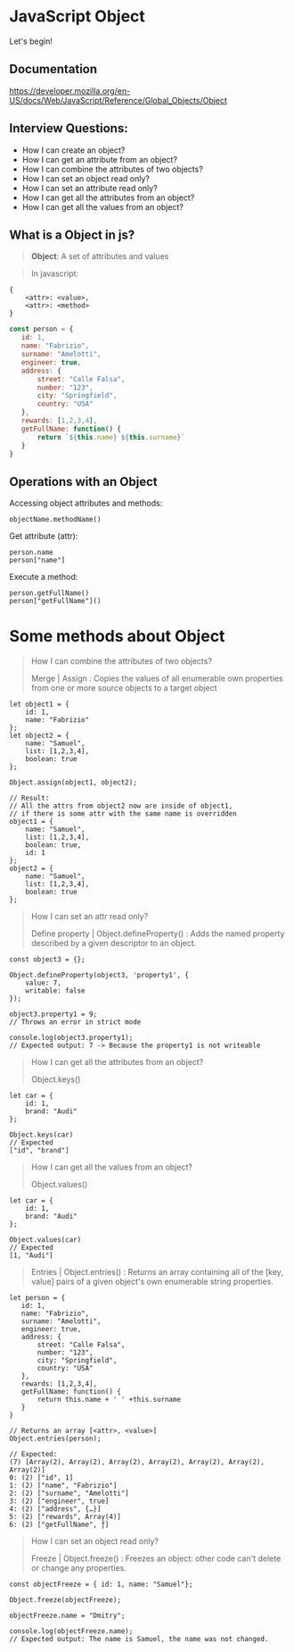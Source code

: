 # JavaScript Object
Let's begin!

## Documentation
https://developer.mozilla.org/en-US/docs/Web/JavaScript/Reference/Global_Objects/Object

## Interview Questions:
* How I can create an object?
* How I can get an attribute from an object?
* How I can combine the attributes of two objects?
* How I can set an object read only?
* How I can set an attribute read only?
* How I can get all the attributes from an object?
* How I can get all the values from an object?

## What is a Object in js?
> **Object**: A set of attributes and values

> In javascript:
```
{
    <attr>: <value>,
    <attr>: <method>
}
``` 
```javascript
const person = {
   id: 1,
   name: "Fabrizio",
   surname: "Amelotti",
   engineer: true,
   address: {
       street: "Calle Falsa",
       number: "123",
       city: "Springfield",
       country: "USA"
   },
   rewards: [1,2,3,4],
   getFullName: function() {
       return `${this.name} ${this.surname}`
   }
}
``` 

## Operations with an Object
Accessing object attributes and methods:
```
objectName.methodName()
```

Get attribute (attr):
```
person.name
person["name"]
```

Execute a method:
```
person.getFullName()
person["getFullName"]()
```

# Some methods about Object
> How I can combine the attributes of two objects?
>
> Merge | Assign : Copies the values of all enumerable own properties from one or more source objects to a target object
```
let object1 = {
    id: 1,
    name: "Fabrizio"
};
let object2 = {
    name: "Samuel",
    list: [1,2,3,4],
    boolean: true
};

Object.assign(object1, object2);

// Result:
// All the attrs from object2 now are inside of object1, 
// if there is some attr with the same name is overridden
object1 = {
    name: "Samuel",
    list: [1,2,3,4],
    boolean: true,
    id: 1
};
object2 = {
    name: "Samuel",
    list: [1,2,3,4],
    boolean: true
};
```
> How I can set an attr read only?
>
> Define property | Object.defineProperty() : Adds the named property described by a given descriptor to an object.
```
const object3 = {};

Object.defineProperty(object3, 'property1', {
    value: 7,
    writable: false
});

object3.property1 = 9;
// Throws an error in strict mode

console.log(object3.property1);
// Expected output: 7 -> Because the property1 is not writeable
 ```
> How I can get all the attributes from an object?
>
> Object.keys()
```
let car = {
    id: 1,
    brand: "Audi"
};

Object.keys(car)
// Expected 
["id", "brand"]
```

> How I can get all the values from an object?
>
> Object.values()
```
let car = {
    id: 1,
    brand: "Audi"
};

Object.values(car)
// Expected 
[1, "Audi"]
```

> Entries | Object.entries() : Returns an array containing all of the [key, value] pairs of a given object's own enumerable string properties.
```
let person = {
   id: 1,
   name: "Fabrizio",
   surname: "Amelotti",
   engineer: true,
   address: {
       street: "Calle Falsa",
       number: "123",
       city: "Springfield",
       country: "USA"
   },
   rewards: [1,2,3,4],
   getFullName: function() {
       return this.name + ' ' +this.surname
   }
}

// Returns an array [<attr>, <value>]
Object.entries(person);

// Expected:
(7) [Array(2), Array(2), Array(2), Array(2), Array(2), Array(2), Array(2)]
0: (2) ["id", 1]
1: (2) ["name", "Fabrizio"]
2: (2) ["surname", "Amelotti"]
3: (2) ["engineer", true]
4: (2) ["address", {…}]
5: (2) ["rewards", Array(4)]
6: (2) ["getFullName", ƒ]
 ```

> How I can set an object read only?
>
> Freeze | Object.freeze() : Freezes an object: other code can't delete or change any properties.
```
const objectFreeze = { id: 1, name: "Samuel"};

Object.freeze(objectFreeze);

objectFreeze.name = "Dmitry";

console.log(objectFreeze.name);
// Expected output: The name is Samuel, the name was not changed.
 ```

